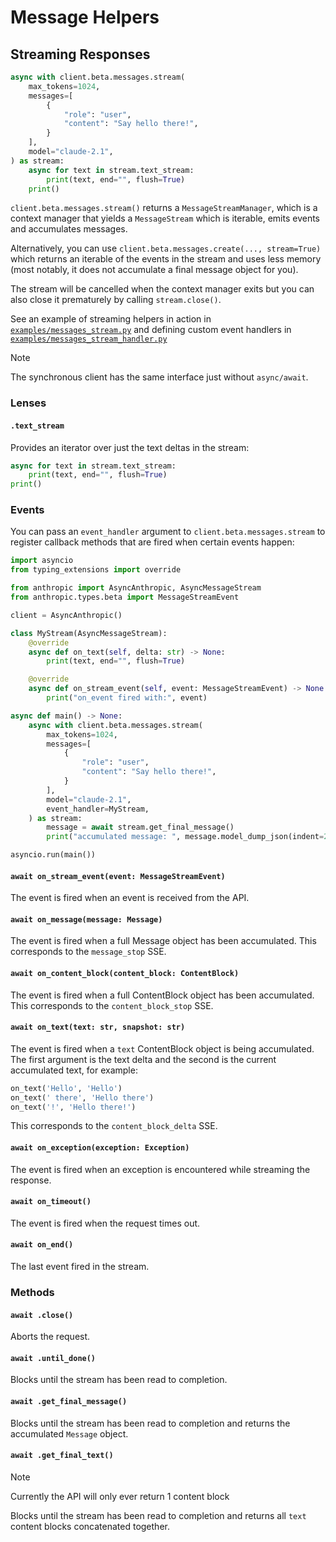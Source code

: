 # Message Helpers

## Streaming Responses

```python
async with client.beta.messages.stream(
    max_tokens=1024,
    messages=[
        {
            "role": "user",
            "content": "Say hello there!",
        }
    ],
    model="claude-2.1",
) as stream:
    async for text in stream.text_stream:
        print(text, end="", flush=True)
    print()
```

`client.beta.messages.stream()` returns a `MessageStreamManager`, which is a context manager that yields a `MessageStream` which is iterable, emits events and accumulates messages.

Alternatively, you can use `client.beta.messages.create(..., stream=True)` which returns an
iterable of the events in the stream and uses less memory (most notably, it does not accumulate a final message
object for you).

The stream will be cancelled when the context manager exits but you can also close it prematurely by calling `stream.close()`.

See an example of streaming helpers in action in [`examples/messages_stream.py`](examples/messages_stream.py) and defining custom event handlers in [`examples/messages_stream_handler.py`](examples/messages_stream_handler.py)

> [!NOTE]  
> The synchronous client has the same interface just without `async/await`.

### Lenses

#### `.text_stream`

Provides an iterator over just the text deltas in the stream:

```py
async for text in stream.text_stream:
    print(text, end="", flush=True)
print()
```

### Events

You can pass an `event_handler` argument to `client.beta.messages.stream` to register callback methods that are fired when certain events happen:

```py
import asyncio
from typing_extensions import override

from anthropic import AsyncAnthropic, AsyncMessageStream
from anthropic.types.beta import MessageStreamEvent

client = AsyncAnthropic()

class MyStream(AsyncMessageStream):
    @override
    async def on_text(self, delta: str) -> None:
        print(text, end="", flush=True)

    @override
    async def on_stream_event(self, event: MessageStreamEvent) -> None:
        print("on_event fired with:", event)

async def main() -> None:
    async with client.beta.messages.stream(
        max_tokens=1024,
        messages=[
            {
                "role": "user",
                "content": "Say hello there!",
            }
        ],
        model="claude-2.1",
        event_handler=MyStream,
    ) as stream:
        message = await stream.get_final_message()
        print("accumulated message: ", message.model_dump_json(indent=2))

asyncio.run(main())
```

#### `await on_stream_event(event: MessageStreamEvent)`

The event is fired when an event is received from the API.

#### `await on_message(message: Message)`

The event is fired when a full Message object has been accumulated. This corresponds to the `message_stop` SSE.

#### `await on_content_block(content_block: ContentBlock)`

The event is fired when a full ContentBlock object has been accumulated. This corresponds to the `content_block_stop` SSE.

#### `await on_text(text: str, snapshot: str)`

The event is fired when a `text` ContentBlock object is being accumulated. The first argument is the text delta and the second is the current accumulated text, for example:

```py
on_text('Hello', 'Hello')
on_text(' there', 'Hello there')
on_text('!', 'Hello there!')
```

This corresponds to the `content_block_delta` SSE.

#### `await on_exception(exception: Exception)`

The event is fired when an exception is encountered while streaming the response.

#### `await on_timeout()`

The event is fired when the request times out.

#### `await on_end()`

The last event fired in the stream.

### Methods

#### `await .close()`

Aborts the request.

#### `await .until_done()`

Blocks until the stream has been read to completion.

#### `await .get_final_message()`

Blocks until the stream has been read to completion and returns the accumulated `Message` object.

#### `await .get_final_text()`

> [!NOTE]  
> Currently the API will only ever return 1 content block

Blocks until the stream has been read to completion and returns all `text` content blocks concatenated together.
